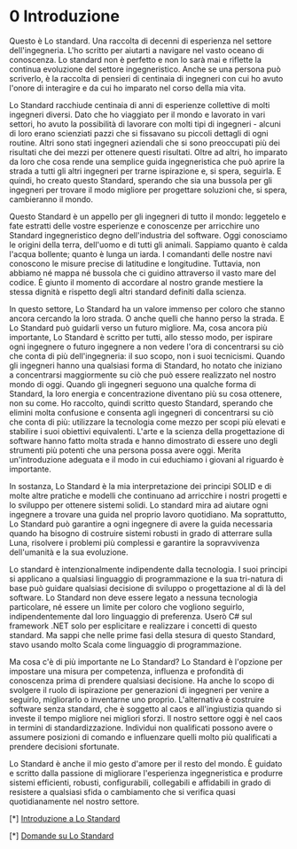 # 0 Introduzione

Questo è Lo standard. Una raccolta di decenni di esperienza nel settore dell'ingegneria. L'ho scritto per aiutarti a navigare nel vasto oceano di conoscenza. Lo standard non è perfetto e non lo sarà mai e riflette la continua evoluzione del settore ingegneristico. Anche se una persona può scriverlo, è la raccolta di pensieri di centinaia di ingegneri con cui ho avuto l'onore di interagire e da cui ho imparato nel corso della mia vita.

Lo Standard racchiude centinaia di anni di esperienze collettive di molti ingegneri diversi. Dato che ho viaggiato per il mondo e lavorato in vari settori, ho avuto la possibilità di lavorare con molti tipi di ingegneri - alcuni di loro erano scienziati pazzi che si fissavano su piccoli dettagli di ogni routine. Altri sono stati ingegneri aziendali che si sono preoccupati più dei risultati che dei mezzi per ottenere questi risultati. Oltre ad altri, ho imparato da loro che cosa rende una semplice guida ingegneristica che può aprire la strada a tutti gli altri ingegneri per trarne ispirazione e, si spera, seguirla. E quindi, ho creato questo Standard, sperando che sia una bussola per gli ingegneri per trovare il modo migliore per progettare soluzioni che, si spera, cambieranno il mondo.

Questo Standard è un appello per gli ingegneri di tutto il mondo: leggetelo e fate estratti delle vostre esperienze e conoscenze per arricchire uno Standard ingegneristico degno dell'industria del software. Oggi conosciamo le origini della terra, dell'uomo e di tutti gli animali. Sappiamo quanto è calda l'acqua bollente; quanto è lunga un iarda. I comandanti delle nostre navi conoscono le misure precise di latitudine e longitudine. Tuttavia, non abbiamo né mappa né bussola che ci guidino attraverso il vasto mare del codice. È giunto il momento di accordare al nostro grande mestiere la stessa dignità e rispetto degli altri standard definiti dalla scienza.

In questo settore, Lo Standard ha un valore immenso per coloro che stanno ancora cercando la loro strada. O anche quelli che hanno perso la strada. E Lo Standard può guidarli verso un futuro migliore. Ma, cosa ancora più importante, Lo Standard è scritto per tutti, allo stesso modo, per ispirare ogni ingegnere o futuro ingegnere a non vedere l'ora di concentrarsi su ciò che conta di più dell'ingegneria: il suo scopo, non i suoi tecnicismi. Quando gli ingegneri hanno una qualsiasi forma di Standard, ho notato che iniziano a concentrarsi maggiormente su ciò che può essere realizzato nel nostro mondo di oggi. Quando gli ingegneri seguono una qualche forma di Standard, la loro energia e concentrazione diventano più su cosa ottenere, non su come. Ho raccolto, quindi scritto questo Standard, sperando che elimini molta confusione e consenta agli ingegneri di concentrarsi su ciò che conta di più: utilizzare la tecnologia come mezzo per scopi più elevati e stabilire i suoi obiettivi equivalenti. L'arte e la scienza della progettazione di software hanno fatto molta strada e hanno dimostrato di essere uno degli strumenti più potenti che una persona possa avere oggi. Merita un'introduzione adeguata e il modo in cui educhiamo i giovani al riguardo è importante.

In sostanza, Lo Standard è la mia interpretazione dei principi SOLID e di molte altre pratiche e modelli che continuano ad arricchire i nostri progetti e lo sviluppo per ottenere sistemi solidi. Lo standard mira ad aiutare ogni ingegnere a trovare una guida nel proprio lavoro quotidiano. Ma soprattutto, Lo Standard può garantire a ogni ingegnere di avere la guida necessaria quando ha bisogno di costruire sistemi robusti in grado di atterrare sulla Luna, risolvere i problemi più complessi e garantire la sopravvivenza dell'umanità e la sua evoluzione.

Lo standard è intenzionalmente indipendente dalla tecnologia. I suoi principi si applicano a qualsiasi linguaggio di programmazione e la sua tri-natura di base può guidare qualsiasi decisione di sviluppo o progettazione al di là del software. Lo Standard non deve essere legato a nessuna tecnologia particolare, né essere un limite per coloro che vogliono seguirlo, indipendentemente dal loro linguaggio di preferenza. Userò C# sul framework .NET solo per esplicitare e realizzare i concetti di questo standard. Ma sappi che nelle prime fasi della stesura di questo Standard, stavo usando molto Scala come linguaggio di programmazione.

Ma cosa c'è di più importante ne Lo Standard? Lo Standard è l'opzione per impostare una misura per competenza, influenza e profondità di conoscenza prima di prendere qualsiasi decisione. Ha anche lo scopo di svolgere il ruolo di ispirazione per generazioni di ingegneri per venire a seguirlo, migliorarlo o inventarne uno proprio. L'alternativa è costruire software senza standard, che è soggetto al caos e all'ingiustizia quando si investe il tempo migliore nei migliori sforzi. Il nostro settore oggi è nel caos in termini di standardizzazione. Individui non qualificati possono avere o assumere posizioni di comando e influenzare quelli molto più qualificati a prendere decisioni sfortunate.

Lo Standard è anche il mio gesto d'amore per il resto del mondo. È guidato e scritto dalla passione di migliorare l'esperienza ingegneristica e produrre sistemi efficienti, robusti, configurabili, collegabili e affidabili in grado di resistere a qualsiasi sfida o cambiamento che si verifica quasi quotidianamente nel nostro settore.

[*] [Introduzione a Lo Standard](https://www.youtube.com/watch?v=8PveoymxCok)

[*] [Domande su Lo Standard](https://www.youtube.com/watch?v=Au7G_y4BkbY)
